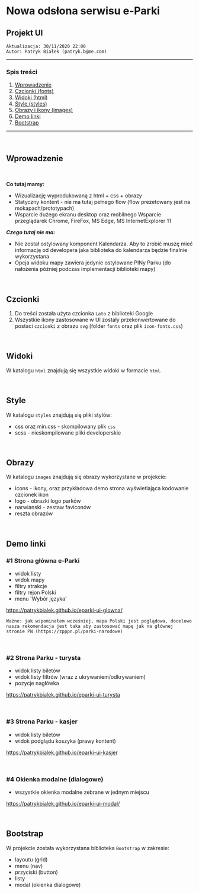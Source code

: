 # Nowa odsłona serwisu e-Parki

## Projekt UI

```
Aktualizacja: 30/11/2020 22:00
Autor: Patryk Białek (patryk.b@me.com)
```

---
### Spis treści
1. [Wprowadzenie](#wprowadzenie)
1. [Czcionki (fonts)](#czcionki)
1. [Widoki (html)](#widoki)
1. [Style (styles)](#style)
1. [Obrazy i ikony (images)](#obrazy)
1. [Demo linki](#demo-linki)
1. [Bootstrap](Bootstrap)

---
&nbsp;

## Wprowadzenie
&nbsp;

**Co tutaj mamy:**
- Wizualizację wyprodukowaną z html + css + obrazy
- Statyczny kontent - nie ma tutaj pełnego flow (flow prezetowany jest na mokapach/prototypach)
- Wsparcie dużego ekranu desktop oraz mobilnego
Wsparcie przeglądarek Chrome, FireFox, MS Edge, MS InternetExplorer 11


***Czego tutaj nie ma:***

- Nie został ostylowany komponent Kalendarza. Aby to zrobić muszę mieć informację od developera jaka biblioteka do kalendarza będzie finalnie wykorzystana
- Opcja widoku mapy zawiera jedynie ostylowane PINy Parku (do nałożenia póżniej podczas implementacji biblioteki mapy)

&nbsp;

## Czcionki

1. Do treści została użyta czcionka `Lato` z biblioteki Google 
1. Wszystkie ikony zastosowane w UI zostały przekonwertowane do postaci `czcionki` z obrazu `svg` (folder `fonts` oraz plik `icon-fonts.css`)

&nbsp;

## Widoki

W katalogu `html` znajdują się wszystkie widoki w formacie `html`.

&nbsp;

## Style

W katalogu `styles` znajdują się pliki stylów:
- css oraz min.css - skompilowany plik `css`
- scss - nieskompilowane pliki developerskie

&nbsp;

## Obrazy

W katalogu `images` znajdują się obrazy wykorzystane w projekcie:
- icons - ikony, oraz przykładowa demo strona wyświetlająca kodowanie czcionek ikon
- logo - obrazki logo parków
- narwianski - zestaw faviconów
- reszta obrazów

&nbsp;

## Demo linki
### #1 Strona główna e-Parki

- widok listy
- widok mapy
- filtry atrakcje
- filtry rejon Polski
- menu 'Wybór języka' 

https://patrykbialek.github.io/eparki-ui-glowna/

```
Ważne: jak wspominałem wcześniej, mapa Polski jest poglądowa, docelowo nasza rekomendacja jest taka aby zastosować mapę jak na głównej stronie PN (https://zpppn.pl/parki-narodowe)
```

&nbsp;

### #2 Strona Parku - turysta

- widok listy biletów
- widok listy filtrów (wraz z ukrywaniem/odkrywaniem)
- pozycje nagłówka

https://patrykbialek.github.io/eparki-ui-turysta

&nbsp;

### #3 Strona Parku - kasjer

- widok listy biletów
- widok podglądu koszyka (prawy kontent)

https://patrykbialek.github.io/eparki-ui-kasjer

&nbsp;

### #4 Okienka modalne (dialogowe)

- wszystkie okienka modalne zebrane w jednym miejscu

https://patrykbialek.github.io/eparki-ui-modal/

&nbsp;

## Bootstrap

W projekcie została wykorzystana biblioteka `Bootstrap` w zakresie:
 - layoutu (grid)
 - menu (nav)
 - przyciski (button)
 - listy
 - modal (okienka dialogowe)
